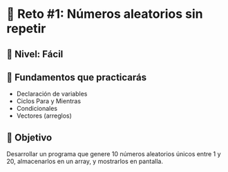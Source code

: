 # 🧩 Reto #1: Números aleatorios sin repetir

## 📌 Nivel: Fácil

## 🎯 Fundamentos que practicarás
- Declaración de variables
- Ciclos Para y Mientras
- Condicionales
- Vectores (arreglos)

## 🧠 Objetivo
Desarrollar un programa que genere 10 números aleatorios únicos entre 1 y 20, almacenarlos en un array, y mostrarlos en pantalla.


